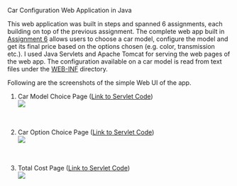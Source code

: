 Car Configuration Web Application in Java  

This web application was built in steps and spanned 6 assignments, each building on top of the previous assignment. The complete web app built in [Assignment 6](Assignment6) allows users to choose a car model, configure the model and get its final price based on the options chosen (e.g. color, transmission etc.). I used Java Servlets and Apache Tomcat for serving the web pages of the web app.  The configuration available on a car model is read from text files under the [WEB-INF](Assignment6/WebContent/WEB-INF/) directory.
<br>

Following are the screenshots of the simple Web UI of the app.  
1. Car Model Choice Page ([Link to Servlet Code](Assignment6/src/servletPackage/ModelChoiceServlet.java))  
![](https://user-images.githubusercontent.com/9449212/29497873-36a822a4-85a5-11e7-9449-05967e11cf90.png)
<br>

2. Car Option Choice Page ([Link to Servlet Code](Assignment6/src/servletPackage/CarChoiceServlet.java))  
![](https://user-images.githubusercontent.com/9449212/29497875-39915ec2-85a5-11e7-8e3a-3c5e4569bee3.png)
<br>

3. Total Cost Page ([Link to Servlet Code](Assignment6/src/servletPackage/TotalCostServlet.java))  
![](https://user-images.githubusercontent.com/9449212/29497876-3afa5778-85a5-11e7-85c4-c52062208429.png)
